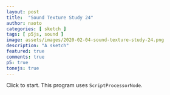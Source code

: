 ```yaml
---
layout: post
title:  "Sound Texture Study 24"
author: naoto
categories: [ sketch ]
tags: [ p5js, sound ]
image: assets/images/2020-02-04-sound-texture-study-24.png
description: "A sketch"
featured: true
comments: true
p5: true
tonejs: true
---
```


<div id = "p5sketch">
  <!-- p5 instance will be created here -->
</div>

Click to start. This program uses `ScriptProcessorNode`.

<script>
// Naoto Hieda
// https://creativecommons.org/licenses/by-sa/3.0/

const replayMode = true;

function midiToFreq(m) {
  let tuning = 440;
  return Math.pow(2, (m - 69) / 12) * tuning;
}

let setColorMode = 0;

class ColorScheme {
  constructor(colorString) {
    this.colors = []; {
      let cc = colorString.split("/");
      let cs = cc[cc.length - 1].split("-");
      for (let i in cs) {
        let r = parseInt("0x" + cs[i].substring(0, 2));
        let g = parseInt("0x" + cs[i].substring(2, 4));
        let b = parseInt("0x" + cs[i].substring(4, 6));
        let a = undefined;
        if (cs[i].length == 8) {
          a = parseInt("0x" + cs[i].substring(6, 8));
        }
        this.colors.push({
          r, g, b, a
        });
      }
      this.offset = 0;
    }
  }
  get(i) {
    i = Math.min(this.colors.length - 1, Math.max(0, i));
    return this.colors[(i + this.offset) % this.colors.length];
  }

}

var colorSchemes = [
  new ColorScheme("https://coolors.co/dad6d6-92bfb1-f4ac45-694a38-a61c3c"),
  new ColorScheme("https://coolors.co/80ffe8-eccbd9-e1eff6-97d2fb-83bcff"),
  new ColorScheme("https://coolors.co/ff0000-00ff00-0000ff-00000000-aaaaaa"),
  new ColorScheme("https://coolors.co/ffffff-808080-000000-333333-aaaaaa"),
];

function setColor(parent, func, index, alpha) {
  let idx = setColorMode;
  let a = colorSchemes[idx].get(index).a;
  if (a == undefined) a = 255;
  if (alpha != undefined) a *= alpha;
  parent[func](colorSchemes[idx].get(index).r, colorSchemes[idx].get(index).g, colorSchemes[idx].get(index).b, a);
}

// https://gist.github.com/gre/1650294/
EasingFunctions = {
  // no easing, no acceleration
  linear: function (t) { return t },
  // accelerating from zero velocity
  easeInQuad: function (t) { return t * t },
  // decelerating to zero velocity
  easeOutQuad: function (t) { return t * (2 - t) },
  // acceleration until halfway, then deceleration
  easeInOutQuad: function (t) { return t < .5 ? 2 * t * t : -1 + (4 - 2 * t) * t },
  // accelerating from zero velocity 
  easeInCubic: function (t) { return t * t * t },
  // decelerating to zero velocity 
  easeOutCubic: function (t) { return (--t) * t * t + 1 },
  // acceleration until halfway, then deceleration 
  easeInOutCubic: function (t) { return t < .5 ? 4 * t * t * t : (t - 1) * (2 * t - 2) * (2 * t - 2) + 1 },
  // accelerating from zero velocity 
  easeInQuart: function (t) { return t * t * t * t },
  // decelerating to zero velocity 
  easeOutQuart: function (t) { return 1 - (--t) * t * t * t },
  // acceleration until halfway, then deceleration
  easeInOutQuart: function (t) { return t < .5 ? 8 * t * t * t * t : 1 - 8 * (--t) * t * t * t },
  // accelerating from zero velocity
  easeInQuint: function (t) { return t * t * t * t * t },
  // decelerating to zero velocity
  easeOutQuint: function (t) { return 1 + (--t) * t * t * t * t },
  // acceleration until halfway, then deceleration
  easeInOutQuint: function (t) { return t < .5 ? 16 * t * t * t * t * t : 1 + 16 * (--t) * t * t * t * t },
  // easeInElastic: function (t) { return (.04 - .04 / t) * Math.sin(25 * t) + 1 },
  // easeOutElastic: function (t) { return .04 * t / (--t) * Math.sin(25 * t) },
  // easeInOutElastic: function (t) { return Math.pow(2, -10*t) * Math.sin((t - .075)*(2+Math.PI)/.3)+1 },
}

const width = 400;
const height = 400;

class Drawer {
  constructor({ c, args }) {
    this.c = c;
    if (args == undefined) {
      args = {};
    }
    if (args.col == undefined) {
      args.col = { bg: Math.floor(Math.random() * 5), fg: Math.floor(Math.random() * 5) };
      if (args.col.bg == args.col.fg) args.col.fg = (args.col.fg + 2) % 5;
    }
    if (args.sides == undefined) {
      args.sides = Math.floor(Math.random() * 3);
      args.rand = [];
      for (let i = 0; i < 8; i++) {
        args.rand.push(Math.random());
      }
    }
    this.args = args;
  }
  draw({ pg, args }) {
    pg.push();
    if (typeof this.c === 'object') {
      this.c.draw(pg, { ...this.args, ...args });
    }
    pg.pop();
  }
}

class LayerGraphics {
  constructor({ p, pgF, pgB }) {
    this.p = p;
    this.pgF = pgF == undefined ? p.createGraphics(width, height, p.WEBGL) : pgF;
    this.pgB = pgB == undefined ? p.createGraphics(width, height, p.WEBGL) : pgB;

    this.bangT = 0;
    this.bangDur = 0.75;
    this.bangCycle = 0;
    this.bangParam = 0;
    this.bangTween = 0;
  }

  bang({ t }) {
    this.bangT = t;
    this.bangParam = Math.floor(Math.random() * 4);
    this.bangCycle = (this.bangCycle + 1) % 2;
  }

  update({ t }) {
    let p = this.p;
    this.bangTween = p.constrain((t - this.bangT) / this.bangDur, 0, 1);
  }
}

class WipeDelayGraphics extends LayerGraphics {
  constructor({ p, pgF, pgB, fore, back, wipe, switcherCallback }) {
    const vert = `
#ifdef GL_ES
precision highp float;
precision highp int;
#endif
// attributes, in
attribute vec3 aPosition;
attribute vec3 aNormal;
attribute vec2 aTexCoord;
attribute vec4 aVertexColor;

// attributes, out
varying vec3 var_vertPos;
varying vec4 var_vertCol;
varying vec3 var_vertNormal;
varying vec2 var_vertTexCoord;

// matrices
uniform mat4 uModelViewMatrix;
uniform mat4 uProjectionMatrix;
uniform mat3 uNormalMatrix;

void main() {
  gl_Position = uProjectionMatrix * uModelViewMatrix * vec4(aPosition, 1.0);

  // just passing things through
  var_vertPos      = aPosition;
  var_vertCol      = aVertexColor;
  var_vertNormal   = aNormal;
  var_vertTexCoord = aTexCoord;
}
`;
    const frag = `
#ifdef GL_ES
precision highp float;
precision highp int;
#endif

uniform float time;
uniform vec4 col;
//uniform vec2 center;   
uniform vec2 resolution;
uniform sampler2D ppixelsR;
uniform sampler2D ppixelsG;
uniform sampler2D ppixelsB;
uniform sampler2D ppixelsM;
varying vec2 vTexCoord;

void main( void ) {
  vec2 uv = gl_FragCoord.xy / resolution.xy;//vTexCoord;
  // uv.y = 1.0 - uv.y;

  vec4 colR = texture2D(ppixelsR, uv);
  vec4 colG = texture2D(ppixelsG, uv);
  vec4 colB = texture2D(ppixelsB, uv);
  vec4 colM = texture2D(ppixelsM, uv);

  gl_FragColor = colR * colM.r + colG * colM.g + colB * colM.b;

}
`;
    super({ p, pgF, pgB });
    this.pgMask = p.createGraphics(width, height, p.WEBGL);
    this.pgM = p.createGraphics(width, height, p.WEBGL);
    this.foreDraw = fore;
    this.backDraw = back;
    this.wipeDraw = wipe;
    this.next = undefined;
    this.nextWipe = undefined;
    this.bangDur = 2;
    this.switcherCallback = switcherCallback;
    this.pShader = new p5.Shader(p._renderer, vert, frag);
    // this.lastUpdateFrame = -1;
  }

  bang({ t, next, wipe }) {
    this.next = next;
    this.nextWipe = wipe;
    // super.bang({ t });
    this.bangT = t;
  }

  update({ t }) {
    let p = this.p;
    // if (p.frameCount <= this.lastUpdateFrame) {
    //   return;
    // }
    // this.lastUpdateFrame = p.frameCount;
    super.update({ t });

    if (this.next != undefined && this.bangTween >= 0.5) {
      this.bangParam = Math.floor(Math.random() * 4);
      this.bangCycle = (this.bangCycle + 1) % 2;
      if (this.wipeDraw.c.isWipe) {
        this.foreDraw = this.backDraw;
        this.backDraw = this.next;
      }
      this.next = undefined;

      if (this.wipeDraw.c.lastRand != undefined) {
        for (let i = 0; i < this.wipeDraw.c.lastRand.length; i++)
          this.nextWipe.c.lastRand[i] = this.wipeDraw.c.lastRand[i];
        this.nextWipe.c.lastCol = this.wipeDraw.c.lastCol;
      }
      this.wipeDraw = this.nextWipe;
      this.nextWipe = undefined;
      this.switcherCallback();
    }

    setColorMode = 0;
    this.backDraw.draw({ pg: this.pgB });
    this.foreDraw.draw({ pg: this.pgF });
    setColorMode = 2;
    let tw = 0;
    if (this.bangTween < 0.5) {
      tw = this.bangTween + 0.5;
    }
    else {
      tw = this.bangTween - 0.5;
    }
    let args = { tw, bangParam: this.bangParam };
    this.pgMask.push();
    this.wipeDraw.draw({ pg: this.pgMask, args });
    this.pgMask.pop();
    setColorMode = 0;
  }

  draw({ pg }) {
    const p = this.p;

    this.pShader.setUniform("ppixelsR", this.pgF);
    this.pShader.setUniform("ppixelsG", this.pgM);
    this.pShader.setUniform("ppixelsB", this.pgB);
    this.pShader.setUniform("ppixelsM", this.pgMask);
    this.pShader.setUniform("resolution", [width * p.pixelDensity(), height * p.pixelDensity()]);
    pg.push();
    pg.shader(this.pShader);
    pg.noStroke();
    pg.fill(255);
    pg.rect(-width / 2, -height / 2, width, height);
    pg.resetShader();
    pg.pop();
  }
}

class ClockWipe {
  constructor({ p }) {
    this.p = p;
    this.isWipe = true;
    this.name = 'ClockWipe';
  }
  draw(pg, args) {
    const p = this.p
    const { col, sides, rand, tw, bangParam } = args;
    pg.push();
    setColor(pg, 'background', col.bg);
    // pg.translate(pg.width / 2, pg.height / 2);
    pg.noStroke();
    let rate0 = 0;
    let rate1 = 0;
    let r1 = pg.width / 2;
    let rMax = pg.width * 2;
    let rr = 0;
    // if (rand[4] < 0.5) {
    //   r1 = pg.width * 2;
    // }
    let halfRate = col.mg == undefined ? 1 / 2 : 1 / 3;
    const halfRateDiv = Math.floor(rand[0] * 5 + 1);
    halfRate /= halfRateDiv;
    if (rand[3] < 0.5) {
      this.isWipe = true;
    }
    else {
      this.isWipe = false;
    }
    if (tw <= 0.5) {
      const etw = EasingFunctions.easeInOutCubic(tw * 2);
      rate0 = etw * halfRate * 2;
      rate1 = etw * halfRate;
    }
    else {
      const etw = EasingFunctions.easeInOutCubic(tw * 2 - 1);
      if (this.isWipe) {
        rate0 = p.map(etw, 0, 1, 2 * halfRate, 1);
        rate1 = p.map(etw, 0, 1, 1 * halfRate, 1);
        r1 = p.map(etw, 0, 1, r1, rMax);
      }
      else {
        if (rand[5] < 0.5) {
          rate0 = p.map(etw, 0, 1, 2 * halfRate, 0);
          rate1 = p.map(etw, 0, 1, 1 * halfRate, 0);
        }
        else {
          rate0 = 2 * halfRate;
          rate1 = 1 * halfRate;
          rr = p.map(etw, 0, 1, 0, 1);
        }
      }
    }
    function drawArc(r0, r1, rate) {
      const n = 64;
      const sign = bangParam % 2 == 0 ? -1 : 1;
      pg.beginShape(p.TRIANGLE_STRIP);
      for (let i = 0; i <= n; i++) {
        let theta = sign * i / n * Math.PI * 2 * rate - Math.PI / 2;
        let x = r0 * Math.cos(theta);
        let y = r0 * Math.sin(theta);
        pg.vertex(x, y);
        x = r1 * Math.cos(theta);
        y = r1 * Math.sin(theta);
        pg.vertex(x, y);
      }
      pg.endShape();
    }
    const N = Math.floor(4 * rand[1]);
    const M = Math.floor(rand[6] * halfRateDiv + 1);
    for (let i = 0; i <= N; i++) {
      const R1 = p.map(i, 0, N + 1, 0, r1);
      const R0 = p.lerp(p.map(i - 1, 0, N + 1, 0, r1), R1, rr);
      for (let j = 0; j < M; j++) {
        pg.push();
        pg.rotate((i + j) * halfRate * Math.PI * 4 - ((i * 0.25 + 1) * p.millis() * 0.001 + rand[2]) * Math.PI * 0.25);
        if (col.mg != undefined) {
          setColor(pg, 'fill', col.mg);
          drawArc(R0, R1, rate0);
        }
        pg.rotate(halfRate * Math.PI * 4);
        setColor(pg, 'fill', col.fg);
        drawArc(R0, R1, rate1);
        pg.pop();
      }
    }
    pg.pop();
  }
}

class ShapeExpand {
  constructor({ p }) {
    this.p = p;
    this.isWipe = true;
    this.name = 'ShapeExpand';
  }
  draw(pg, args) {
    const p = this.p;
    const t = p.millis() * 0.001;
    const { col, sides, rand, tw, bangParam } = args;
    pg.push();
    setColor(pg, 'background', col.bg);
    // pg.translate(pg.width / 2, pg.height / 2);
    const draw = (R) => {
      pg.push();
      const n = [3, 4, 5, 6, 8][Math.floor(rand[1] * 5)];
      pg.rotate((EasingFunctions.easeInOutCubic(t % 1) + Math.floor(t)) * Math.PI / n);
      pg.noStroke();
      let r = R;
      if (rand[0] < 0.5) {
        this.isWipe = false;
      }
      else {
        this.isWipe = true;
      }
      if (tw < 0.5) {
        r *= p.map(EasingFunctions.easeInOutCubic(tw * 2), 0, 1, 0, 0.25);
      }
      else {
        if (rand[0] < 0.5) {
          r *= p.map(EasingFunctions.easeInOutCubic(tw * 2 - 1), 0, 1, 0.25, 0);
        }
        else {
          r *= p.map(EasingFunctions.easeInOutCubic(tw * 2 - 1), 0, 1, 0.25, 1);
        }
      }
      pg.beginShape();
      for (let i = 0; i <= n; i++) {
        let theta = i / n * Math.PI * 2 - Math.PI / 2;
        let x = r * Math.cos(theta);
        let y = r * Math.sin(theta);
        pg.vertex(x, y);
      }
      pg.endShape(p.CLOSE);
      pg.pop();
    }
    if (col.mg != undefined) {
      setColor(pg, 'fill', col.mg);
      draw(pg.width * 1.42 * 1.2);
    }
    setColor(pg, 'fill', col.fg);
    draw(pg.width * 1.42);
    pg.pop();
  }
}

class ParticleMove {
  constructor({ p }) {
    this.p = p;
    this.isWipe = false;
    this.name = 'ParticleMove';
    this.lastRand = [0, 0, 0, 0, 0, 0, 0, 0];
    this.lastCol = { bg: 0, fg: 2, mg: 1 };
  }
  draw(pg, args) {
    const p = this.p;
    const t = p.millis() * 0.001;
    const { col, sides, rand, tw, bangParam } = args;
    pg.push();
    pg.noStroke();
    if (rand[0] < 0.5) {
      this.isWipe = false;
    }
    else {
      this.isWipe = true;
    }
    setColor(pg, 'background', col.bg);
    let tween = 0;
    if (tw < 0.5) {
      tween = EasingFunctions.easeInOutCubic(tw * 2);
    }
    else {
      tween = p.map(EasingFunctions.easeInOutCubic(tw * 2 - 1), 0, 1, 1, 0);
    }
    const draw = (phase, mg) => {
      let r = width * 0.03;
      if (mg) {
        r *= tween;
      }
      else if (this.lastRand[0] >= 0.5 && tw < 0.5) {
        r *= tween;
      }
      else {
        if (rand[0] < 0.5) {
        }
        else {
          if (tw >= 0.5) {
            r = p.map(EasingFunctions.easeInOutCubic(tw * 2 - 1), 0, 1, r, width * 2);
          }
          else r *= tween;

        }
      }
      const n = 64;
      for (let i = 0; i < n; i++) {
        const getXY = (rand) => {
          let X, Y;
          if (rand[1] < 1 / 3) {
            const theta = (i / n * 2 + t / n * 16 + phase) * Math.PI;
            X = R * Math.cos(theta);
            Y = R * Math.sin(theta);
          }
          else if (rand[1] < 2 / 3) {
            const theta = (i / n * 2 + phase) * Math.PI;
            X = R * Math.cos(theta);
            Y = R * 0.5 * Math.sin((X / R * 2 + t) * Math.PI);
          }
          else {
            const theta = (i / n * 2 + phase) * Math.PI;
            X = R * Math.cos(theta);
            Y = R * 0.5 * Math.sin((X / R + t) * Math.PI);
          }
          return { X, Y };
        }
        const R = width * (0.4 + phase * 0.2 * Math.sin((i / n * 2 + t) * Math.PI));
        let { X, Y } = getXY(rand);
        let prev = getXY(this.lastRand);
        const x = p.lerp(prev.X, X, tween);
        const y = p.lerp(prev.Y, Y, tween);
        pg.ellipse(x, y, r, r);
      }
    }
    if (col.mg != undefined) {
      setColor(pg, 'fill', col.mg);
      draw(0.5, true);
    }
    setColor(pg, 'fill', col.fg);
    draw(0, false);
    pg.pop();
  }
}

class CircleGridMove {
  constructor({ p }) {
    this.p = p;
    this.name = 'CircleGridMove';
  }
  draw(pg, args) {
    const p = this.p;
    const { col, sides, rand, tw, bangParam } = args;
    pg.push();
    setColor(pg, 'background', col.bg);
    setColor(pg, 'fill', col.fg);
    pg.noStroke();
    const n = sides + 1;
    const r = pg.width / n / 4;
    const t = p.millis() * 0.001;
    // pg.translate(pg.width / 2, pg.height / 2);
    pg.rotate(sides * Math.PI / 4);
    for (let j = -n - 1; j <= n + 1; j++) {
      const sj = rand[0] > 0.5 ? (j + n + 1) / (2 * n + 2) : 0;
      const tww = p.constrain(p.map(t % 1, 0, 1 - sj, 0, 1), 0, 1);
      const dt = EasingFunctions.easeInOutCubic(tww) * pg.width / 2 / n;
      for (let i = -n - 1; i <= n + 1; i++) {
        pg.push();
        const dx = (i + n + 1) % 2 == Math.floor(t) % 2 ? dt : 0;
        pg.translate(pg.width / 2 / n * j + dx, pg.width / 2 / n * i);
        pg.ellipse(0, 0, r, r);
        pg.pop();
      }
    }
    pg.pop();
  }
}

class SquareGridRotate {
  constructor({ p }) {
    this.p = p;
    this.name = 'SquareGridRotate';
  }
  draw(pg, args) {
    const p = this.p
    const { col, sides, rand, tw, bangParam } = args;
    pg.push();
    const n = sides + 1;
    const r = pg.width / n / 4 * Math.sqrt(2);

    const t = p.millis() * 0.001;
    if ((t + 1) % 4 < 2) {
      setColor(pg, 'background', col.bg);
      setColor(pg, 'fill', col.fg);
    }
    else {
      setColor(pg, 'background', col.fg);
      setColor(pg, 'fill', col.bg);
      pg.translate(pg.width / 2 / n * 0.5, pg.width / 2 / n * 0.5);
    }
    pg.noStroke();
    pg.rectMode(p.CENTER);
    // pg.translate(pg.width / 2, pg.height / 2);
    for (let i = -n; i <= n; i++) {
      for (let j = -n; j <= n; j++) {
        pg.push();
        pg.translate(pg.width / 2 / n * j, pg.width / 2 / n * i);
        pg.rotate((EasingFunctions.easeInOutQuint(t % 1) + Math.floor(t)) / 4 * Math.PI);
        pg.rect(0, 0, r, r);
        pg.pop();
      }
    }
    pg.pop();
  }
}

class SquareGrid {
  constructor({ p }) {
    this.p = p;
    this.name = 'SquareGrid';
  }
  draw(pg, args) {
    const p = this.p
    const { col, sides, rand, tw, bangParam } = args;
    pg.push();
    const n = sides + 1;
    const r = pg.width / n / 4 * Math.sqrt(2);

    const t = p.millis() * 0.001;
    setColor(pg, 'background', col.bg);
    setColor(pg, 'fill', col.fg);
    pg.noStroke();
    pg.rectMode(p.CENTER);
    // pg.translate(pg.width / 2, pg.height / 2);
    pg.rotate(Math.PI / 2 * sides);
    for (let j = -n - 1; j <= n + 1; j++) {
      const sj = rand[0] > 0.5 ? (j + n + 1) / (2 * n + 2) : 0;
      const tww = p.constrain(p.map(t % 1, 0, 1 - sj, 0, 1), 0, 1);
      const dt = EasingFunctions.easeInOutCubic(tww) * pg.width / 2 / n;
      for (let i = -n - 1; i <= n + 1; i++) {
        pg.push();
        const dx = (i + n + 1) % 2 == Math.floor(t) % 2 ? dt : 0;
        pg.translate(pg.width / 2 / n * j + dx, pg.width / 2 / n * i);
        pg.rotate(Math.PI / 4 * sides);
        pg.rect(0, 0, r, r);
        pg.pop();
      }
    }
    pg.pop();
  }
}

const s = (p) => {
  const wipeDraws = [
    // new ClockWipe({ p }),
    // new ShapeExpand({ p }),
    new ParticleMove({ p }),
  ];
  let solidDraws = [
    // new SquareGrid({ p }),
    // new CircleGridMove({ p }),
    new SquareGrid({ p }),
    new CircleGridMove({ p }),
    new SquareGridRotate({ p }),
    new SquareGrid({ p }),
  ];
  const synths = {};
  const feedbackLoop = new FeedbackLoop();

  let freq = 0, freqLerped = 0;
  let pointer = 0;
  let codeInput;
  let tokens = [];

  let isPlaying = false;
  let prevChar = '';

  let codeBase = 'n';
  let pastCommands = [];

  let wipe0;
  let turn;

  let diffDrawer;

  const history = [];
  const savedHistory = ["1<<<<<+1p>>>>>", "1<<<<<+1[>>>>>", "d1<<<<<+1[==b>>>>>", "d10<<<<<+1m>>>>>==b", "d10<<<<+1m>>>><<<<-1m>>>>==b", "d10<<<<+1m>>>><n<<<-1m>>>>==b", "d10<<<<+1m>>>><<<n<-1m>>>>==b", "d10<<<<+1m>>>><<<n<-1m>>>><<<==>>>b"];
  let curHistory = 0;

  p.setup = () => {
    p.createCanvas(width, height, p.WEBGL);
    p.frameRate(60);

    wipe0 = new WipeDelayGraphics({
      p,
      switcherCallback: p.switcherCallback,
      fore: new Drawer({ c: solidDraws[1] }),
      back: new Drawer({ c: solidDraws[0] }),
      wipe: new Drawer({
        c: wipeDraws[0], args: { col: { bg: 0, fg: 2, mg: 1 } }
      })
    });

    turn = wipe0;

    diffDrawer = new Drawer({ c: solidDraws[2] });

    synths['~'] = new Tone.Synth({
      oscillator: { type: 'triangle' }
    }).toMaster();
    synths['a'] = new Tone.AMSynth().toMaster();
    synths['f'] = new Tone.FMSynth().toMaster();
    synths['N'] = new Tone.Synth({
      oscillator: { type: 'sawtooth' }
    }).toMaster();
    synths['^'] = new Tone.Synth({
      oscillator: { type: 'triangle' }
    }).toMaster();
    synths['['] = new Tone.Synth({
      oscillator: { type: 'square' }
    }).toMaster();
    synths['p'] = new Tone.PluckSynth().toMaster();
    synths['m'] = new Tone.MetalSynth().toMaster();
    synths['n'] = new Tone.NoiseSynth().toMaster();

    if (replayMode == false) {
      codeInput = p.createInput(codeBase);
      codeInput.size(p.width * 1.5);
    }
  }

  p.mouseClicked = () => {
    runButtonClicked();
  }

  let node;
  let curPattern = 0;
  let curDraw = 0;

  p.switcherCallback = () => {
    diffDrawer = new Drawer({ c: solidDraws[Math.floor(solidDraws.length * Math.random())] });
  }
  p.draw = () => {
    let t = p.millis() * 0.001;

    if (isPlaying) {
      freqLerped = p.lerp(freqLerped, freq, 0.3);
      if (pointer < tokens.length) {
        lastNode = node;
        node = tokens[pointer];
        execute(node);
      } else {
        isPlaying = false;
        if (replayMode) {
          curPattern = (curPattern + 1) % wipeDraws.length;
          curDraw = (curDraw + 1) % solidDraws.length;
          turn = wipe0;
          next = new Drawer({ c: solidDraws[curDraw] })
          wipe0.bang({
            t, next,
            wipe: new Drawer({
              c: wipeDraws[curPattern],
              args: {
                col: { bg: 0, fg: 2, mg: Math.random() > 0.5 ? 1 : undefined }
              }
            })
          });
          setTimeout(() => {
            curHistory++;
            if (curHistory < savedHistory.length) {
              runButtonClicked();
            }
            else {
              curHistory = 0;
            }
          }, 500);
        }
      }
    } else {
      for (const key in synths) {
        synths[key].triggerRelease();
      }
      prevChar = '';
    }

    if (!isNaN(node)) {
      pastCommands.push(freq);
    } else {
      pastCommands.push(node);
    }
    if (pastCommands.length > 15 * 15) pastCommands.shift();
    pointer++;

    const dt = -Math.cos(t * Math.PI * 0.5) * 0.5 + 0.5;
    const du = -Math.cos(t * Math.PI * 0.1) * 0.5 + 0.5;

    turn.freq = freq;
    turn.update({ t });

    diffDrawer.draw({ pg: turn.pgM });

    p.background(0);
    turn.draw({ pg: p });
    // p.image(turn.pgF, -width / 2, -height / 2, width / 2, height / 2);
    // p.image(turn.pgB, -width / 2, 0, width / 2, height / 2);
    // p.image(turn.pgM, 0, -height / 2, width / 2, height / 2);
    // p.image(turn.pgMask, 0, -height / 2, width / 2, height / 2);
  }

  let isSetup = false;
  let runButtonClicked = () => {
    isPlaying = true;
    if (isSetup == false) {
      feedbackLoop.setup();

      for (const key in synths) {
        synths[key].connect(feedbackLoop.feedbackDelay);
      }
      isSetup = true;
    }
    let code;
    if (replayMode) {
      code = savedHistory[curHistory];
    }
    else {
      code = codeInput.value();
    }
    let unbalancedBrackets = (code.split("<").length - 1) - (code.split(">").length - 1);
    if (unbalancedBrackets > 0) {
      code += '>'.repeat(unbalancedBrackets);
    }
    if (replayMode == false) {
      if (history.length == 0 || history[history.length - 1] != code) {
        history.push(code);
        console.log(history);
      }
    }
    code = unpack(code);

    while (code.indexOf('<') > -1) {
      code = unpack(code);
    }

    let lex = code.match(/(\D+)|[+-]?(\d*[.])?\d+/gi);
    parse(lex);
  }

  let unpack = (code, index) => {
    let pointer = 0;
    let result = '';
    let start = 0;
    let end = 0;
    let stack = 0;

    let peek = () => {
      return code[pointer];
    }

    let consume = () => {
      pointer++;
    }

    while (pointer < code.length) {
      let t = peek();
      if (t === "<") {
        if (stack == 0) {
          start = pointer;
        }
        stack++;
      } else if (t === ">") {
        end = pointer;
        stack--;
        if (stack == 0) {
          result += code.slice(start + 1, end).repeat(2);
        }
      } else {
        if (stack == 0) {
          result += t;
        }
      }
      consume();
    }

    return result;
  }

  let parse = (l) => {
    pointer = 0;
    tokens = [];
    if (l) {
      for (let i = 0; i < l.length; i++) {
        if (isNaN(l[i])) {
          let chars = l[i].split('');
          for (let j = 0; j < chars.length; j++) {
            tokens.push(chars[j]);
          }
        } else {
          tokens.push(l[i]);
        }
      }
    }
  }

  const execute = (t) => {
    if (t != prevChar) {
      if (isNaN(t)) {
        switch (t) {
          case '~':
          case 'a':
          case 'f':
          case 'N':
          case '^':
          case '[':
          case 'p':
          case 'm':
            curSynth = t;
            if (t == 'm') {
              synths[t].triggerAttack();
            } else {
              synths[t].triggerAttack(midiToFreq(freq));
            }
            for (const key in synths) {
              if (key != t) {
                synths[key].triggerRelease();
              }
            }
            break;
          case '=':
            curSynth = '';
            for (const key in synths) {
              synths[key].triggerRelease();
            }
            break;
          case 'd':
            if (feedbackLoop.feedbackDelay) {
              // feedbackLoop.feedbackDelay.delayTime.linearRampTo(0.2, 1 / 60);
              // feedbackLoop.feedbackDelay.delayTime.linearRampTo(0.1, 1 / 60, 1 / 2);
              feedbackLoop.feedbackDelay.feedback.linearRampTo(0.7, 1 / 30);
            }
            break;
          case 'b':
            if (feedbackLoop.feedbackDelay) {
              // feedbackLoop.feedbackDelay.feedback.linearRampTo(1, 1 / 60);
              feedbackLoop.feedbackDelay.feedback.linearRampTo(0, 1 / 30);
            }
            break;
          case '+':
          case '-':
          case '*':
          case '/':
          case '<':
          case '>':
            break;
          default:
            curSynth = 'n';
            for (const key in synths) {
              synths[key].triggerRelease();
            }
            synths.n.triggerAttack();
        }
      } else {
        if (prevChar == "+") {
          freq += parseFloat(t);
        } else if (prevChar == "-") {
          freq -= parseFloat(t);
        } else if (prevChar == "*") {
          freq *= parseFloat(t);
        } else if (prevChar == "/") {
          freq /= parseFloat(t);
        } else {
          freq = parseFloat(t);
        }

        // if (freq == 0) freq = p.random(110);

        let f = midiToFreq(freq);
        if (isNaN(f) == false && f < 1e5) {
          for (const key in synths) {
            if (key != 'n' && key != 'p') {
              synths[key].frequency.setValueAtTime(f);
            }
          }
        }
      }
    }
    prevChar = t;
  }
}

class FeedbackLoop {
  constructor() {
    this.isSetup = false;
    this.bufferSize = 1024;
    this.effectiveBufferSize = this.bufferSize;
    this.amp = 0.5;
  }
  setup() {
    if (this.isSetup) return;

    this.feedback = Tone.context.createScriptProcessor(this.bufferSize, 1, 1);
    this.feedbackDelay = new Tone.FeedbackDelay(0.1, 0.0).connect(this.feedback);
    this.feedback.onaudioprocess = (e) => {
      let a = e.inputBuffer.getChannelData(0);
      let output = e.outputBuffer.getChannelData(0);
      for (let i = 0; i < this.bufferSize; i++) {
        output[i] = a[i % this.effectiveBufferSize] * this.amp;
      }
    }

    this.feedback.connect(Tone.Master);
    this.isSetup = true;
  }
}

let myp5 = new p5(s, document.getElementById('p5sketch'));
</script>